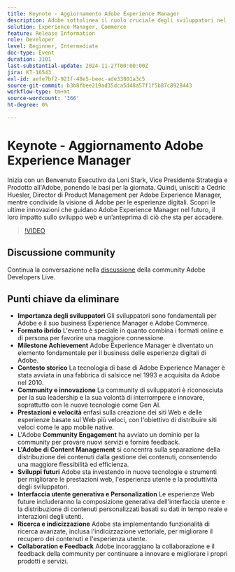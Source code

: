 ```yaml
---
title: Keynote - Aggiornamento Adobe Experience Manager
description: Adobe sottolinea il ruolo cruciale degli sviluppatori nel business di Experience Manager e Commerce, evidenzia il formato di evento ibrido, celebra le tappe fondamentali e si concentra su innovazione, prestazioni, coinvolgimento della community e futuri sviluppi nelle prestazioni web, nell’interfaccia utente generativa e nelle funzionalità di ricerca avanzate.
solution: Experience Manager, Commerce
feature: Release Information
role: Developer
level: Beginner, Intermediate
doc-type: Event
duration: 3101
last-substantial-update: 2024-11-27T00:00:00Z
jira: KT-16543
exl-id: aefe7bf2-921f-48e5-beec-ade33801a3c5
source-git-commit: b3b8fbee219ad35dca5d48a57f1f5b87c8928443
workflow-type: tm+mt
source-wordcount: '366'
ht-degree: 0%

---
```


# Keynote - Aggiornamento Adobe Experience Manager

Inizia con un Benvenuto Esecutivo da Loni Stark, Vice Presidente Strategia e Prodotto all&#39;Adobe, ponendo le basi per la giornata. Quindi, unisciti a Cedric Huesler, Director di Product Management per Adobe Experience Manager, mentre condivide la visione di Adobe per le esperienze digitali. Scopri le ultime innovazioni che guidano Adobe Experience Manager nel futuro, il loro impatto sullo sviluppo web e un’anteprima di ciò che sta per accadere.

>[!VIDEO](https://video.tv.adobe.com/v/3439437/?learn=on&enablevpops)

## Discussione community

Continua la conversazione nella [discussione](https://adobe.ly/3Ywf7Vm) della community Adobe Developers Live.

## Punti chiave da eliminare

* **Importanza degli sviluppatori** Gli sviluppatori sono fondamentali per Adobe e il suo business Experience Manager e Adobe Commerce. &#x200B;
* **Formato ibrido** L&#39;evento è speciale in quanto combina i formati online e di persona per favorire una maggiore connessione.
* **Milestone Achievement** Adobe Experience Manager è diventato un elemento fondamentale per il business delle esperienze digitali di Adobe. &#x200B;
* **Contesto storico** La tecnologia di base di Adobe Experience Manager è stata avviata in una fabbrica di salsicce nel 1993 e acquisita da Adobe nel 2010.
* **Community e innovazione** La community di sviluppatori è riconosciuta per la sua leadership e la sua volontà di interrompere e innovare, soprattutto con le nuove tecnologie come Gen AI.
* **Prestazioni e velocità** enfasi sulla creazione dei siti Web e delle esperienze basate sul Web più veloci, con l&#39;obiettivo di distribuire siti veloci come le app mobile native.
* L&#39;Adobe **Community Engagement** ha avviato un dominio per la community per provare nuovi servizi e fornire feedback.
* **L&#39;Adobe di Content Management** si concentra sulla separazione della distribuzione dei contenuti dalla gestione dei contenuti, consentendo una maggiore flessibilità ed efficienza.
* **Sviluppi futuri** Adobe sta investendo in nuove tecnologie e strumenti per migliorare le prestazioni web, l&#39;esperienza utente e la produttività degli sviluppatori.
* **Interfaccia utente generativa e Personalization** Le esperienze Web future includeranno la composizione generativa dell&#39;interfaccia utente e la distribuzione di contenuti personalizzati basati su dati in tempo reale e interazioni degli utenti. &#x200B;
* **Ricerca e indicizzazione** Adobe sta implementando funzionalità di ricerca avanzate, inclusa l&#39;indicizzazione vettoriale, per migliorare il recupero dei contenuti e l&#39;esperienza utente.
* **Collaboration e Feedback** Adobe incoraggiano la collaborazione e il feedback della community per continuare a innovare e migliorare i propri prodotti e servizi.

